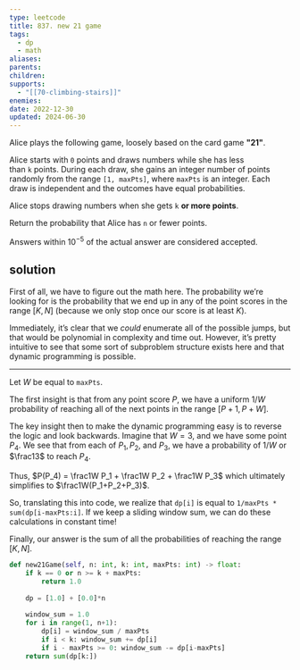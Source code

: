 ```yaml
---
type: leetcode
title: 837. new 21 game
tags:
  - dp
  - math
aliases: 
parents: 
children: 
supports:
  - "[[70-climbing-stairs]]"
enemies: 
date: 2022-12-30
updated: 2024-06-30
---
```


Alice plays the following game, loosely based on the card game **"21"**.

Alice starts with `0` points and draws numbers while she has less than `k` points. During each draw, she gains an integer number of points randomly from the range `[1, maxPts]`, where `maxPts` is an integer. Each draw is independent and the outcomes have equal probabilities.

Alice stops drawing numbers when she gets `k` **or more points**.

Return the probability that Alice has `n` or fewer points.

Answers within $10^{-5}$ of the actual answer are considered accepted.

## solution

First of all, we have to figure out the math here. The probability we’re looking for is the probability that we end up in any of the point scores in the range $[K, N]$ (because we only stop once our score is at least $K$).

Immediately, it’s clear that we *could* enumerate all of the possible jumps, but that would be polynomial in complexity and time out. However, it’s pretty intuitive to see that some sort of subproblem structure exists here and that dynamic programming is possible.

---

Let $W$ be equal to `maxPts`.

The first insight is that from any point score $P$, we have a uniform $1/W$ probability of reaching all of the next points in the range $[P+1, P+W]$.

The key insight then to make the dynamic programming easy is to reverse the logic and look backwards. Imagine that $W=3$, and we have some point $P_4$. We see that from each of $P_1, P_2$, and $P_3$, we have a probability of $1/W$ or $\frac13$ to reach $P_4$.

Thus, $P(P_4) = \frac1W P_1 + \frac1W P_2 + \frac1W P_3$ which ultimately simplifies to $\frac1W(P_1+P_2+P_3)$.

So, translating this into code, we realize that `dp[i]` is equal to `1/maxPts * sum(dp[i-maxPts:i]`. If we keep a sliding window sum, we can do these calculations in constant time!

Finally, our answer is the sum of all the probabilities of reaching the range $[K,N]$.

```python
def new21Game(self, n: int, k: int, maxPts: int) -> float:
	if k == 0 or n >= k + maxPts:
		return 1.0
	  
	dp = [1.0] + [0.0]*n
	  
	window_sum = 1.0
	for i in range(1, n+1):
		dp[i] = window_sum / maxPts
		if i < k: window_sum += dp[i]
		if i - maxPts >= 0: window_sum -= dp[i-maxPts]
	return sum(dp[k:])
```
